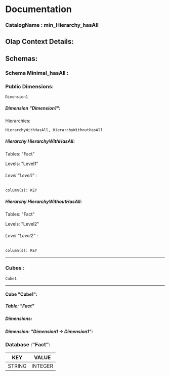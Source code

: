 # Documentation
### CatalogName : min_Hierarchy_hasAll
## Olap Context Details:
## Schemas:
### Schema Minimal_hasAll : 
### Public Dimensions:

    Dimension1

##### Dimension "Dimension1":

Hierarchies:

    HierarchyWithHasAll, HierarchyWithoutHasAll

##### Hierarchy HierarchyWithHasAll:

Tables: "Fact"

Levels: "Level1"

###### Level "Level1" :

    column(s): KEY

##### Hierarchy HierarchyWithoutHasAll:

Tables: "Fact"

Levels: "Level2"

###### Level "Level2" :

    column(s): KEY

---
### Cubes :

    Cube1

---
#### Cube "Cube1":

    

##### Table: "Fact"

##### Dimensions:
##### Dimension: "Dimension1 -> Dimension1":

### Database :"Fact":

|KEY|VALUE|
|---|---|
|STRING|INTEGER|

